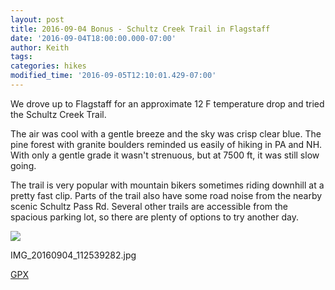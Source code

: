 ```yaml
---
layout: post
title: 2016-09-04 Bonus - Schultz Creek Trail in Flagstaff
date: '2016-09-04T18:00:00.000-07:00'
author: Keith
tags: 
categories: hikes
modified_time: '2016-09-05T12:10:01.429-07:00'
---
```


We drove up to Flagstaff for an approximate 12 F temperature drop and
tried the Schultz Creek Trail.

The air was cool with a gentle breeze and
the sky was crisp clear blue. The pine forest with granite boulders
reminded us easily of hiking in PA and NH.
With only a gentle grade it
wasn't strenuous, but at 7500 ft, it was still slow going.  
  
The trail is very popular with mountain bikers sometimes riding downhill
at a pretty fast clip. Parts of the trail also have some road noise from
the nearby scenic Schultz Pass Rd. Several other trails are accessible
from the spacious parking lot, so there are plenty of options to try
another day.  

[![](
https://lh3.googleusercontent.com/EOSAqKw9ET6ruXR59XcEhNkSpm7Azjjt6NdRy1XDUI0m7ZHx5wvx3N-yCwPkURU5vMK3g7OxCMNJsWuLnjC6hlo_D3Pjo3-VpWeszXYsDEtMOhvwkY5nnip5NML02_fkKXjhbaKYjHVQLljIZsgxiXqijNfc2qxoLfabahACjqyeKN0Bxe2YihXdYE6m5_q5yJRnQI4euDzhNAo4p_1C10oOJq2RGXybYq4IFSkk1qydFezgcG1Z6Vn1VNRZBud41jb_feySR0jWqkonJiC-BXLPr6NozjcsH-E49Pk0FflgnmKPHJGEfC0iI2H6z1VijR5OXQmAxQ-LUzfz93GT1BNwbzqhnIVjRPX1ICdsDAsjZUFy4LGtP9GvMLcoyyb41SBLfH6BuR0idRrQG7PEuyY-cr2El1WXOUYUqPkevXzSzpoejAj_f0TLa3CZhoMZDWUpBUgyGh41CbxnIt_s54rRM38osnovHX6VUsqbBz7gcKFUnSca18Hs-0cBzSADdehdS7bCzq6ZhEERw8bIjAtHkntCFOK_UMTIdxcZHZKsszf0k7r5xuhrZRzvvQy3mynYSirIurBLc3_BUpzDaOA4E9tTi7iwndiz0EfFGWx5mpY55xX6k7CpL-xqJ-ITgTJQXOCOK58lJbO9Wv5-33a4TJmYdMuRLSs2rIC-LTX-gb-29MLBI2Sb48rj7-k=w800-no-tmp.jpg
)](
https://lh3.googleusercontent.com/EOSAqKw9ET6ruXR59XcEhNkSpm7Azjjt6NdRy1XDUI0m7ZHx5wvx3N-yCwPkURU5vMK3g7OxCMNJsWuLnjC6hlo_D3Pjo3-VpWeszXYsDEtMOhvwkY5nnip5NML02_fkKXjhbaKYjHVQLljIZsgxiXqijNfc2qxoLfabahACjqyeKN0Bxe2YihXdYE6m5_q5yJRnQI4euDzhNAo4p_1C10oOJq2RGXybYq4IFSkk1qydFezgcG1Z6Vn1VNRZBud41jb_feySR0jWqkonJiC-BXLPr6NozjcsH-E49Pk0FflgnmKPHJGEfC0iI2H6z1VijR5OXQmAxQ-LUzfz93GT1BNwbzqhnIVjRPX1ICdsDAsjZUFy4LGtP9GvMLcoyyb41SBLfH6BuR0idRrQG7PEuyY-cr2El1WXOUYUqPkevXzSzpoejAj_f0TLa3CZhoMZDWUpBUgyGh41CbxnIt_s54rRM38osnovHX6VUsqbBz7gcKFUnSca18Hs-0cBzSADdehdS7bCzq6ZhEERw8bIjAtHkntCFOK_UMTIdxcZHZKsszf0k7r5xuhrZRzvvQy3mynYSirIurBLc3_BUpzDaOA4E9tTi7iwndiz0EfFGWx5mpY55xX6k7CpL-xqJ-ITgTJQXOCOK58lJbO9Wv5-33a4TJmYdMuRLSs2rIC-LTX-gb-29MLBI2Sb48rj7-k=w0-no-tmp.jpg
)

IMG_20160904_112539282.jpg

[GPX](https://drive.google.com/open?id=0B05YxhE9Av-PTFZ3dkZmYW9JOUk)  
  
